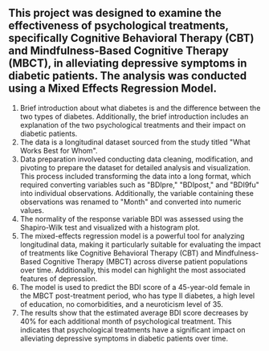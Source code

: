 ## This project was designed to examine the effectiveness of psychological treatments, specifically Cognitive Behavioral Therapy (CBT) and Mindfulness-Based Cognitive Therapy (MBCT), in alleviating depressive symptoms in diabetic patients. The analysis was conducted using a Mixed Effects Regression Model.
1. Brief introduction about what diabetes is and the difference between the two types of diabetes. Additionally, the brief introduction includes an explanation of the two psychological treatments and their impact on diabetic patients.
2. The data is a longitudinal dataset sourced from the study titled "What Works Best for Whom".
3. Data preparation involved conducting data cleaning, modification, and pivoting to prepare the dataset for detailed analysis and visualization. This process included transforming the data into a long format, which required converting variables such as "BDIpre," "BDIpost," and "BDI9fu" into individual observations. Additionally, the variable containing these observations was renamed to "Month" and converted into numeric values.
4. The normality of the response variable BDI was assessed using the Shapiro-Wilk test and visualized with a histogram plot.
5. The mixed-effects regression model is a powerful tool for analyzing longitudinal data, making it particularly suitable for evaluating the impact of treatments like Cognitive Behavioral Therapy (CBT) and Mindfulness-Based Cognitive Therapy (MBCT) across diverse patient populations over time. Additionally, this model can highlight the most associated features of depression.
6. The model is used to predict the BDI score of a 45-year-old female in the MBCT post-treatment period, who has type II diabetes, a high level of education, no comorbidities, and a neuroticism level of 35. 
7. The results show that the estimated average BDI score decreases by 40% for each additional month of psychological treatment. This indicates that psychological treatments have a significant impact on alleviating depressive symptoms in diabetic patients over time.
